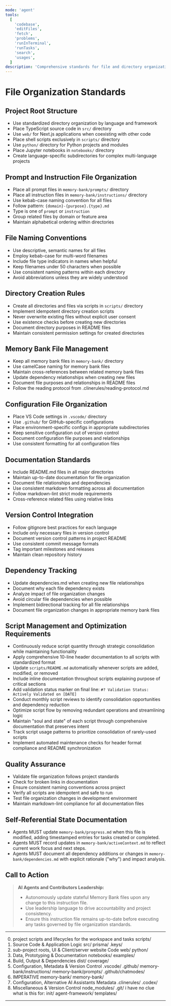 ```yaml
---
mode: 'agent'
tools:
  [
    'codebase',
    'editFiles',
    'fetch',
    'problems',
    'runInTerminal',
    'runTasks',
    'search',
    'usages',
  ]
description: 'Comprehensive standards for file and directory organization, naming, documentation, and memory bank integration across the entire project.'
---
```


# File Organization Standards

## Project Root Structure

- Use standardized directory organization by language and framework
- Place TypeScript source code in `src/` directory
- Use `web/` for Next.js applications when coexisting with other code
- Place shell scripts exclusively in `scripts/` directory
- Use `python/` directory for Python projects and modules
- Place Jupyter notebooks in `notebooks/` directory
- Create language-specific subdirectories for complex multi-language projects

## Prompt and Instruction File Organization

- Place all prompt files in `memory-bank/prompts/` directory
- Place all instruction files in `memory-bank/instructions/` directory
- Use kebab-case naming convention for all files
- Follow pattern: `{domain}-{purpose}.{type}.md`
- Type is one of `prompt` or `instruction`
- Group related files by domain or feature area
- Maintain alphabetical ordering within directories

## File Naming Conventions

- Use descriptive, semantic names for all files
- Employ kebab-case for multi-word filenames
- Include file type indicators in names when helpful
- Keep filenames under 50 characters when possible
- Use consistent naming patterns within each directory
- Avoid abbreviations unless they are widely understood

## Directory Creation Rules

- Create all directories and files via scripts in `scripts/` directory
- Implement idempotent directory creation scripts
- Never overwrite existing files without explicit user consent
- Use existence checks before creating new directories
- Document directory purposes in README files
- Maintain consistent permission settings for created directories

## Memory Bank File Management

- Keep all memory bank files in `memory-bank/` directory
- Use camelCase naming for memory bank files
- Maintain cross-references between related memory bank files
- Update dependency relationships when creating new files
- Document file purposes and relationships in README files
- Follow the reading protocol from .clinerules/reading-protocol.md

## Configuration File Organization

- Place VS Code settings in `.vscode/` directory
- Use `.github/` for GitHub-specific configurations
- Place environment-specific configs in appropriate subdirectories
- Keep sensitive configuration out of version control
- Document configuration file purposes and relationships
- Use consistent formatting for all configuration files

## Documentation Standards

- Include README.md files in all major directories
- Maintain up-to-date documentation for file organization
- Document file relationships and dependencies
- Use consistent markdown formatting across all documentation
- Follow markdown-lint strict mode requirements
- Cross-reference related files using relative links

## Version Control Integration

- Follow gitignore best practices for each language
- Include only necessary files in version control
- Document version control patterns in project README
- Use consistent commit message formats
- Tag important milestones and releases
- Maintain clean repository history

## Dependency Tracking

- Update dependencies.md when creating new file relationships
- Document why each file dependency exists
- Analyze impact of file organization changes
- Avoid circular file dependencies when possible
- Implement bidirectional tracking for all file relationships
- Document file organization changes in appropriate memory bank files

## Script Management and Optimization Requirements

- Continuously reduce script quantity through strategic consolidation while maintaining functionality
- Apply comprehensive 10-line header documentation to all scripts with standardized format
- Update `scripts/README.md` automatically whenever scripts are added, modified, or removed
- Include inline documentation throughout scripts explaining purpose of critical sections
- Add validation status marker on final line: `#? Validation Status: Actively Validated on [DATE]`
- Conduct monthly script reviews to identify consolidation opportunities and dependency reduction
- Optimize script flow by removing redundant operations and streamlining logic
- Maintain "soul and state" of each script through comprehensive documentation that preserves intent
- Track script usage patterns to prioritize consolidation of rarely-used scripts
- Implement automated maintenance checks for header format compliance and README synchronization

## Quality Assurance

- Validate file organization follows project standards
- Check for broken links in documentation
- Ensure consistent naming conventions across project
- Verify all scripts are idempotent and safe to run
- Test file organization changes in development environment
- Maintain markdown-lint compliance for all documentation files

## Self-Referential State Documentation

- Agents MUST update `memory-bank/progress.md` when this file is modified, adding timestamped entries for tasks created or completed.
- Agents MUST record updates in `memory-bank/activeContext.md` to reflect current work focus and next steps.
- Agents MUST document all dependency additions or changes in `memory-bank/dependencies.md` with explicit rationale ("why") and impact analysis.

## Call to Action

> **AI Agents and Contributors Leadership:**
>
> - Autonomously update stateful Memory Bank files upon any change to this instruction file.
> - Use leadership language to drive accountability and project consistency.
> - Ensure this instruction file remains up-to-date before executing any tasks governed by file organization standards.

---

0. project scripts and lifecycles for the workspace and tasks
   scripts/
1. Source Code & Application Logic
   src/
   prisma/
   .keys/
2. sub-project roots, UI & Client/server website Code
   web/
   python/
3. Data, Prototyping & Documentation
   notebooks/
   examples/
4. Build, Output & Dependencies
   dist/
   coverage/
5. Configuration, Metadata & Version Control
   .vscode/
   .github/
   memory-bank/instructions/
   memory-bank/prompts/
   .github/chatmodes/
6. IMPERATIVE memory-bank/
   memory-bank/
7. Configuration, Alternative AI Assistants Metadata
   .clinerules/
   .codex/
8. Miscellaneous & Version Control
   node_modules/
   .git/
   i have no clue what is this for:
   init/
   agent-framework/
   templates/

---
